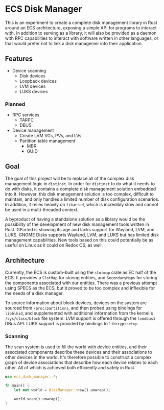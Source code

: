 # ECS Disk Manager

This is an experiment to create a complete disk management library in Rust around an ECS architecture, exposing a simple API for programs to interact with. In addition to serving as a library, it will also be provided as a daemon with RPC capabilities to interact with software written in other languages, or that would prefer not to link a disk managemer into their application.

## Features

- Device scanning
  - Disk devices
  - Loopback devices
  - LVM devices
  - LUKS devices

### Planned

- RPC services
  - TARPC
  - DBUS
- Device management
  - Create LVM VGs, PVs, and LVs
  - Partition table management
    - MBR
    - GUID

## Goal

The goal of this project will be to replace all of the complex disk management logic in `distinst`. In order for `distinst` to do what it needs to do with disks, it contains a complete disk management solution embedded into it. However, this disk management solution is too complex, difficult to maintain, and only handles a limited number of disk configuration scenarios. In addition, it relies heavily on `libarted`, which is incredibly slow and cannot be used in a multi-threaded context.

A byproduct of having a standalone solution as a library would be the possibility of the development of new disk management tools written in Rust. GParted is showing its age and lacks support for Wayland, LVM, and LUKS. GNOME Disks supports Wayland, LVM, and LUKS but has limited disk management capabilities. New tools based on this could potentially be as useful on Linux as it could on Redox OS, as well.

## Architecture

Currently, the ECS is custom-built using the `slotmap` crate as EC half of the ECS. It provides a `SlotMap` for storing entities, and `SecondaryMap`s for storing the components associated with our entities. There was a previous attempt using SPECS as the ECS, but it proved to be too complex and inflexible for the needs of a disk manager.

To source information about block devices, devices on the system are sourced from `/proc/partitions`, and then probed using bindings for `libblkid`, and supplemented with additional information from the kernel's `/sys/class/block` file system. LVM support is offered through the `lvmdbus1` DBus API. LUKS support is provided by bindings to `libcryptsetup`.

### Scanning

The scan system is used to fill the world with device entities, and their associated components describe these devices and their associations to other devices in the world. It's therefore possible to construct a complex graph of device associations that describe how each device relates to each other. All of which is achieved both efficiently and safely in Rust.

```rust
use ecs_disk_manager::*;

fn main() {
    let mut world = DiskManager::new().unwrap();

    world.scan().unwrap();
}
```
